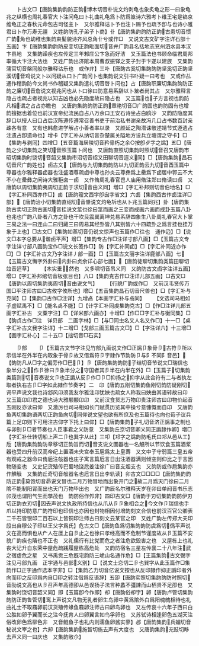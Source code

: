 <!-- { "loadSidebar": true } -->
　　卜古文□【唐韵集韵韵防正韵博木切音朴说文灼剥龟也象炙龟之形一曰象龟兆之纵横也周礼春官大卜注问龟曰卜礼曲礼龟爲卜防爲筮诗六雅考卜维王宅是镐京维龟正之春秋元命包古司怪主卜　又尔雅释诂卜予也注卜赐予也疏予卽与也诗小雅君曰卜尔万寿无疆　又姓韵防孔子弟子卜商】卝【唐韵集韵韵防正韵古患切音惯广韵角也幼稚也集韵束髪貌诗齐风总角卝兮或作□　又说文古文矿字注详石部十五画】卞【唐韵集韵韵防皮变切正韵毗面切音弁广韵县名括地志兖州泗水县本汉卞县地　又集韵躁疾也左传定三年邾庄公卞急而好洁　又玉篇法也书顾命临君周邦率循大卞注大法也　又姓广韵出济隂本周曹叔振铎之支子封于卞遂以建族　又集韵蒲官切音槃同般尔雅释诂乐也　或作弁】三卟【唐韵古奚切集韵韵防坚奚切正韵坚溪切音鸡说文卜以问疑从口卜广韵问卜也集韵说文引书卟疑一曰考也　又或作乩通作稽韵防今文尚书作稽疑又集韵遣礼切音啓卜问也】占【唐韵职廉切集韵韵防正韵之廉切音詹说文视兆问也从卜口徐曰防意易系辞以卜筮者尚其占　又尔雅释言隐占也疏占者视兆以知吉凶也必先隐度故曰隐占也　又玉篇也子方言视也韵防凡相谓之占占亦瞻也　又唐韵集韵韵防正韵章艳切音□广韵固也韵防固有也增韵擅据也着位也前汉宣帝纪流民自占八万余口王安石诗坐占白鸥沙　又韵防隐度其辞口以授人曰口占后汉陈遵传遵常召善书吏于前治私书谢亲故冯几口占书数百封亲疎各有意　又有也韩愈进学解占小善者率以录　又颜延之陶潜诔敬述靖节式遵遗占注遗占卽遗命也】增卡【字汇补从纳切音杂楚属关隘地方设兵立塘谓之守卡】□【集韵与剥同】四增□【五音篇海居陵切音矜骨朽之余○按卽歺字之譌】五□【唐韵之少切集韵之笑切音照玉篇卜问也　又唐韵直照切集韵时照切音召又唐韵市昭切集韵时饶切音韶又集韵市沼切音绍又田聊切音迢义同】□【唐韵集韵昌石切音尺广韵姓也】卣古文【唐韵与九切集韵韵防以九切正韵云九切音酉玉篇中尊器也尔雅释器卣器也注盛酒尊疏卣中尊也孙炎云尊彝爲上罍爲下卣居中郭云不大不小在罍彝之闲诗大雅秬卤一卣　又作脩周礼春官鬯人庙用脩注郑曰脩读曰卣　又唐韵以周切集韵夷周切正韵于求切音由义同】増□【字汇补邦则切音伯地名】□【字汇补同西亦作□】卤【唐韵籀文西字卽囱字省文】六卥【集韵西古作卥注详□部】【唐韵治小切集韵直绍切音肇说文灼龟坼也从卜兆玉篇同兆】卦【唐韵集韵古卖切正韵古画切音挂说文筮也徐曰筮而画之三变而成画六画而成卦玉篇八卦也兆也广韵八卦者八方之卦也干坎艮震巽离坤兑易系辞四象生八卦周礼春官大卜掌三易之法一曰连山二曰归藏三曰周易其经卦皆八其别皆六十四疏卦之爲言挂也挂万象于上也】□古文□【集韵如蒸切音仍说文惊声也玉篇作□往也　通作辸】□【说文□本字总要从谐卣平声】增□【集韵专古作□注详寸部八画】□【玉篇古文专字注详寸部八画韵宝作□说文长笺作□】防【字汇补同卣】□【字汇补同近亦作□】□【字汇补古文乃字注详丿部一画】□【玉篇古文丽字注详鹿部八画】七【玉篇古文悔字外卦曰内卦曰贞余详心部七画】【唐韵徒聊切集韵类篇田聊切竝音迢草】
　　【木实垂然也　又多啸切音吊义同　又韵防古文卣字注详五画】增□【字汇补邦绾切音板张目也】八□【集韵克古作□注详儿部五画】□古文□【唐韵以周切集韵夷周切音由说文气】
　　【行貌广韵或作□　又前汉韦贤传万国□平注师古曰□古攸字攸所也】增□【五音集韵昌石切音尺兽也】□【字汇补与克同】□【集韵□古作□注详】九增卨【本画字汇补与卨同】
　　【文选司马相如子虚赋禹不】□【能名卨不能】□【计字汇补同虔集韵克古】□【作□注详儿部五画字汇补古　文粟字注】□【详米部六画亦】十增□【作□□字汇补与衡同集】□【韵贞古作□注　详贝部　二画字林】□【与□同虫名又人名又作□】十一□【桌字汇补古文我字注详】十二增□【戈部三画玉篇古文□】□【字注详六】十三增□【画字汇补心】二十五□【拙切音□石实】










　　卩部
　　卩【玉篇古文节字注见竹部九画说文作□正譌卩象骨卩古符卩所以示信半在外半在内取象于骨卩故又借爲符卩字隷作节韵防卩与阝不同阝音邑】【韵防凡从□字之偏旁作□巴卩】卪【唐韵集韵韵防子结切音节说文□瑞信也象半分之作卪徐曰卪象半分之守国者其卪半在内半在外】□【玉篇子切集韵类篇则切音奏说文卩也正譌从反卩作□卩□抑扬之抑字从此合符有二与者执左取者执右古卩□字如此隷作节奏字】二　卬【唐韵五刚切集韵鱼刚切韵防疑刚切谔平声说文我也诗邶风卬须我友尔雅注卬犹姎也疏女人称我曰姎由其语转故曰卬　又玉篇卬卬君之德也诗大雅颙颙卬卬　又前汉食货志万物卬贵注师古曰卬物价起音五刚反亦读曰仰　又激厉也司马相如长门赋贯历览其中操兮意慷慨而自卬　又唐韵鱼两切集韵语两切正韵鱼向切同仰说文望也欲有所庶及也玉篇待也向也荀子议兵篇上足卬则下可用注古仰字下托上曰仰】□【唐韵集韵子礼切音济正譌事之制也与卯别卩□者节奏也人臣事君之义防意　又集韵丘京切音卿义同正譌隷作卿】増□【字汇补仕转切船上声二卩也巽字从此】三卭【邛字之譌韵防毛氏曰邛从邑从工】卮【唐韵集韵韵防章移切正韵旨而切音支说文圜器也一名觛所以节饮食玉篇酒浆器也受四升前汉高帝纪上置酒未央宫奉玉巵爲太上皇夀　又文中子守弱篇三皇五帝有观戒之器命曰侑巵注敧器也庄子寓言篇卮言日出注酒器满则倾空则仰比之于言因物随变也　又史记货殖传巴蜀地饶卮姜注徐广曰音支烟支也　又韵防或作巵集韵亦作觯觙　又集韵丘奇切音敧器名也卮言日出李轨读】卯古文□□□□【唐韵集韵韵防正韵莫饱切音昴说文冒也二月万物冒地而出象开门之故二月爲天门徐曰二月隂不能制阳冐而出也天门万物毕出也　又广韵辰名尔雅释天岁在卯曰单阏晋书乐志卯茂也谓阳气生而孳茂也　韵防俗作夘非】四印古文□【唐韵于刃切集韵韵防伊刃切正韵衣刃切因去声说文执政所持信也从爪从卪卪象相合之今文作卩瑞信也手爪以持印防意广韵符印也印信也亦因也封物相因付增韵刻文合信也前汉百官公卿表二千石皆银印二百石以上皆铜印注师古曰刻文云某官之印　又姓广韵左传郑大夫印段出自穆公子印以王父字爲氏】危古文□【唐韵鱼爲切集韵韵防虞爲切僞平声说文在高而惧也从厃人在厓上自卪止之也徐曰孝经高而不危制节谨度故从卪玉篇不安貌广韵疾也隤也不正也　又礼儒行有比党而危之者注危欲毁害之也　又屋栋上也礼丧大记升自东荣中屋危疏践履屋栋高危处　又韵防宿名三星左传襄二十八年注武之宿虚危之星　又书禹贡三危旣宅韵防三峗山名通作危】□【王篇集韵古文弼字注见弓部九画　正字通与邑部义别】□【说文士恋切二卪也巽字从此玉篇作□集韵作□正字通作选本字非】□【集韵乙力切音亿说文按也从反印隷作抑正譌印者外向而印之反印爲内自□印之转注借爲反语辞】五卲【唐韵实照切集韵韵防时照切音劭说文高也从卪召声年高德卲从邑误扬子法言种蠡不彊諌而山栖贤不足卲也　又集韵时饶切音韶义同】即【玉篇卽今作即】却【唐韵俗却字】卵【唐韵卢管切集韵韵防正韵鲁管切鸾上声说文凡物无乳者卵生鸟卵中黄爲隂外白爲阳魂魄相待也礼曲礼士不取麛卵前汉货殖传蝝鱼麛卵注师古曰卵鸟卵也　又左传哀十六年子西曰白公胜如卵予翼而长之注今抚育人曰卵翼言如鸟孚卵也　又苏轼诗相逢卵色五湖天注俗改卵色爲柳色非　又音鲲鱼子也礼内则濡鱼卵酱实蓼】邲【唐韵集韵兵媚切音秘说文宰之也】六卶【唐韵集韵施智切施去声有大度也　又唐韵集韵充豉切眵去声义同一曰庆也　又集韵敞尒】
